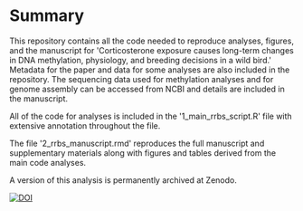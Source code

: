 # Summary

This repository contains all the code needed to reproduce analyses, figures, and the manuscript for 'Corticosterone exposure causes long-term changes in DNA methylation, physiology, and breeding decisions in a wild bird.' Metadata for the paper and data for some analyses are also included in the repository. The sequencing data used for methylation analyses and for genome assembly can be accessed from NCBI and details are included in the manuscript. 

All of the code for analyses is included in the '1_main_rrbs_script.R' file with extensive annotation throughout the file.

The file '2_rrbs_manuscript.rmd' reproduces the full manuscript and supplementary materials along with figures and tables derived from the main code analyses.

A version of this analysis is permanently archived at Zenodo.

[![DOI](https://zenodo.org/badge/315731095.svg)](https://zenodo.org/badge/latestdoi/315731095)